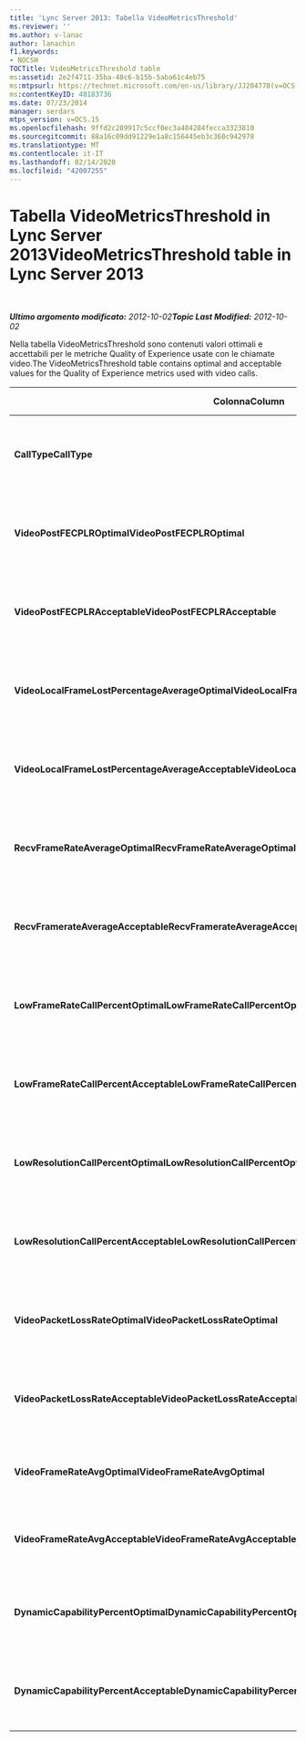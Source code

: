 ```yaml
---
title: 'Lync Server 2013: Tabella VideoMetricsThreshold'
ms.reviewer: ''
ms.author: v-lanac
author: lanachin
f1.keywords:
- NOCSH
TOCTitle: VideoMetricsThreshold table
ms:assetid: 2e2f4711-35ba-48c6-b15b-5aba61c4eb75
ms:mtpsurl: https://technet.microsoft.com/en-us/library/JJ204778(v=OCS.15)
ms:contentKeyID: 48183736
ms.date: 07/23/2014
manager: serdars
mtps_version: v=OCS.15
ms.openlocfilehash: 9ffd2c289917c5ccf0ec3a484284fecca3323810
ms.sourcegitcommit: 88a16c09dd91229e1a8c156445eb3c360c942978
ms.translationtype: MT
ms.contentlocale: it-IT
ms.lasthandoff: 02/14/2020
ms.locfileid: "42007255"
---
```

<div data-xmlns="http://www.w3.org/1999/xhtml">

<div class="topic" data-xmlns="http://www.w3.org/1999/xhtml" data-msxsl="urn:schemas-microsoft-com:xslt" data-cs="http://msdn.microsoft.com/">

<div data-asp="http://msdn2.microsoft.com/asp">

# <a name="videometricsthreshold-table-in-lync-server-2013"></a><span data-ttu-id="c2dfe-102">Tabella VideoMetricsThreshold in Lync Server 2013</span><span class="sxs-lookup"><span data-stu-id="c2dfe-102">VideoMetricsThreshold table in Lync Server 2013</span></span>

</div>

<div id="mainSection">

<div id="mainBody">

<span> </span>

<span data-ttu-id="c2dfe-103">_**Ultimo argomento modificato:** 2012-10-02_</span><span class="sxs-lookup"><span data-stu-id="c2dfe-103">_**Topic Last Modified:** 2012-10-02_</span></span>

<span data-ttu-id="c2dfe-104">Nella tabella VideoMetricsThreshold sono contenuti valori ottimali e accettabili per le metriche Quality of Experience usate con le chiamate video.</span><span class="sxs-lookup"><span data-stu-id="c2dfe-104">The VideoMetricsThreshold table contains optimal and acceptable values for the Quality of Experience metrics used with video calls.</span></span>


<table>
<colgroup>
<col style="width: 25%" />
<col style="width: 25%" />
<col style="width: 25%" />
<col style="width: 25%" />
</colgroup>
<thead>
<tr class="header">
<th><span data-ttu-id="c2dfe-105"><strong>Colonna</strong></span><span class="sxs-lookup"><span data-stu-id="c2dfe-105"><strong>Column</strong></span></span></th>
<th><span data-ttu-id="c2dfe-106"><strong>Tipo di dati</strong></span><span class="sxs-lookup"><span data-stu-id="c2dfe-106"><strong>Data Type</strong></span></span></th>
<th><span data-ttu-id="c2dfe-107"><strong>Chiave/indice</strong></span><span class="sxs-lookup"><span data-stu-id="c2dfe-107"><strong>Key/Index</strong></span></span></th>
<th><span data-ttu-id="c2dfe-108"><strong>Dettagli</strong></span><span class="sxs-lookup"><span data-stu-id="c2dfe-108"><strong>Details</strong></span></span></th>
</tr>
</thead>
<tbody>
<tr class="odd">
<td><p><span data-ttu-id="c2dfe-109"><strong>CallType</strong></span><span class="sxs-lookup"><span data-stu-id="c2dfe-109"><strong>CallType</strong></span></span></p></td>
<td><p><span data-ttu-id="c2dfe-110">int</span><span class="sxs-lookup"><span data-stu-id="c2dfe-110">int</span></span></p></td>
<td><p><span data-ttu-id="c2dfe-111">Principale</span><span class="sxs-lookup"><span data-stu-id="c2dfe-111">Primary</span></span></p></td>
<td><p><span data-ttu-id="c2dfe-112">Tipo di chiamata effettuata.</span><span class="sxs-lookup"><span data-stu-id="c2dfe-112">Type of call that was placed.</span></span></p></td>
</tr>
<tr class="even">
<td><p><span data-ttu-id="c2dfe-113"><strong>VideoPostFECPLROptimal</strong></span><span class="sxs-lookup"><span data-stu-id="c2dfe-113"><strong>VideoPostFECPLROptimal</strong></span></span></p></td>
<td><p><span data-ttu-id="c2dfe-114">Decimal (5, 2)</span><span class="sxs-lookup"><span data-stu-id="c2dfe-114">decimal(5,2)</span></span></p></td>
<td></td>
<td><p><span data-ttu-id="c2dfe-115">Il valore predefinito è 0.05.</span><span class="sxs-lookup"><span data-stu-id="c2dfe-115">The default value is 0.05.</span></span></p></td>
</tr>
<tr class="odd">
<td><p><span data-ttu-id="c2dfe-116"><strong>VideoPostFECPLRAcceptable</strong></span><span class="sxs-lookup"><span data-stu-id="c2dfe-116"><strong>VideoPostFECPLRAcceptable</strong></span></span></p></td>
<td><p><span data-ttu-id="c2dfe-117">Decimal (5, 2)</span><span class="sxs-lookup"><span data-stu-id="c2dfe-117">decimal(5,2)</span></span></p></td>
<td></td>
<td><p><span data-ttu-id="c2dfe-118">Il valore predefinito è 0.10.</span><span class="sxs-lookup"><span data-stu-id="c2dfe-118">The default value is 0.10.</span></span></p></td>
</tr>
<tr class="even">
<td><p><span data-ttu-id="c2dfe-119"><strong>VideoLocalFrameLostPercentageAverageOptimal</strong></span><span class="sxs-lookup"><span data-stu-id="c2dfe-119"><strong>VideoLocalFrameLostPercentageAverageOptimal</strong></span></span></p></td>
<td><p><span data-ttu-id="c2dfe-120">Decimal (5, 2)</span><span class="sxs-lookup"><span data-stu-id="c2dfe-120">decimal(5,2)</span></span></p></td>
<td></td>
<td><p><span data-ttu-id="c2dfe-121">Il valore predefinito è 5.0.</span><span class="sxs-lookup"><span data-stu-id="c2dfe-121">The default value is 5.0.</span></span></p></td>
</tr>
<tr class="odd">
<td><p><span data-ttu-id="c2dfe-122"><strong>VideoLocalFrameLostPercentageAverageAcceptable</strong></span><span class="sxs-lookup"><span data-stu-id="c2dfe-122"><strong>VideoLocalFrameLostPercentageAverageAcceptable</strong></span></span></p></td>
<td><p><span data-ttu-id="c2dfe-123">Decimal (5, 2)</span><span class="sxs-lookup"><span data-stu-id="c2dfe-123">decimal(5,2)</span></span></p></td>
<td></td>
<td><p><span data-ttu-id="c2dfe-124">Il valore predefinito è 10.0.</span><span class="sxs-lookup"><span data-stu-id="c2dfe-124">The default value is 10.0.</span></span></p></td>
</tr>
<tr class="even">
<td><p><span data-ttu-id="c2dfe-125"><strong>RecvFrameRateAverageOptimal</strong></span><span class="sxs-lookup"><span data-stu-id="c2dfe-125"><strong>RecvFrameRateAverageOptimal</strong></span></span></p></td>
<td><p><span data-ttu-id="c2dfe-126">decimale (9, 4)</span><span class="sxs-lookup"><span data-stu-id="c2dfe-126">decimal(9,4)</span></span></p></td>
<td></td>
<td><p><span data-ttu-id="c2dfe-127">Il valore predefinito è 12.0000.</span><span class="sxs-lookup"><span data-stu-id="c2dfe-127">The default value is 12.0000.</span></span></p></td>
</tr>
<tr class="odd">
<td><p><span data-ttu-id="c2dfe-128"><strong>RecvFramerateAverageAcceptable</strong></span><span class="sxs-lookup"><span data-stu-id="c2dfe-128"><strong>RecvFramerateAverageAcceptable</strong></span></span></p></td>
<td><p><span data-ttu-id="c2dfe-129">decimale (9, 4)</span><span class="sxs-lookup"><span data-stu-id="c2dfe-129">decimal(9,4)</span></span></p></td>
<td></td>
<td><p><span data-ttu-id="c2dfe-130">Il valore predefinito è 7.0000.</span><span class="sxs-lookup"><span data-stu-id="c2dfe-130">The default value is 7.0000.</span></span></p></td>
</tr>
<tr class="even">
<td><p><span data-ttu-id="c2dfe-131"><strong>LowFrameRateCallPercentOptimal</strong></span><span class="sxs-lookup"><span data-stu-id="c2dfe-131"><strong>LowFrameRateCallPercentOptimal</strong></span></span></p></td>
<td><p><span data-ttu-id="c2dfe-132">Decimal (5, 2)</span><span class="sxs-lookup"><span data-stu-id="c2dfe-132">decimal(5,2)</span></span></p></td>
<td></td>
<td><p><span data-ttu-id="c2dfe-133">Il valore predefinito è 5.0.</span><span class="sxs-lookup"><span data-stu-id="c2dfe-133">The default value is 5.0.</span></span></p></td>
</tr>
<tr class="odd">
<td><p><span data-ttu-id="c2dfe-134"><strong>LowFrameRateCallPercentAcceptable</strong></span><span class="sxs-lookup"><span data-stu-id="c2dfe-134"><strong>LowFrameRateCallPercentAcceptable</strong></span></span></p></td>
<td><p><span data-ttu-id="c2dfe-135">Decimal (5, 2)</span><span class="sxs-lookup"><span data-stu-id="c2dfe-135">decimal(5,2)</span></span></p></td>
<td></td>
<td><p><span data-ttu-id="c2dfe-136">Il valore predefinito è 10.0/</span><span class="sxs-lookup"><span data-stu-id="c2dfe-136">The default value is 10.0/</span></span></p></td>
</tr>
<tr class="even">
<td><p><span data-ttu-id="c2dfe-137"><strong>LowResolutionCallPercentOptimal</strong></span><span class="sxs-lookup"><span data-stu-id="c2dfe-137"><strong>LowResolutionCallPercentOptimal</strong></span></span></p></td>
<td><p><span data-ttu-id="c2dfe-138">Decimal (5, 2)</span><span class="sxs-lookup"><span data-stu-id="c2dfe-138">decimal(5,2)</span></span></p></td>
<td></td>
<td><p><span data-ttu-id="c2dfe-139">Il valore predefinito è 5.0.</span><span class="sxs-lookup"><span data-stu-id="c2dfe-139">The default value is 5.0.</span></span></p></td>
</tr>
<tr class="odd">
<td><p><span data-ttu-id="c2dfe-140"><strong>LowResolutionCallPercentAcceptable</strong></span><span class="sxs-lookup"><span data-stu-id="c2dfe-140"><strong>LowResolutionCallPercentAcceptable</strong></span></span></p></td>
<td><p><span data-ttu-id="c2dfe-141">Decimal (5, 2)</span><span class="sxs-lookup"><span data-stu-id="c2dfe-141">decimal(5,2)</span></span></p></td>
<td></td>
<td><p><span data-ttu-id="c2dfe-142">Il valore predefinito è 10.0.</span><span class="sxs-lookup"><span data-stu-id="c2dfe-142">The default value is 10.0.</span></span></p></td>
</tr>
<tr class="even">
<td><p><span data-ttu-id="c2dfe-143"><strong>VideoPacketLossRateOptimal</strong></span><span class="sxs-lookup"><span data-stu-id="c2dfe-143"><strong>VideoPacketLossRateOptimal</strong></span></span></p></td>
<td><p><span data-ttu-id="c2dfe-144">foat</span><span class="sxs-lookup"><span data-stu-id="c2dfe-144">foat</span></span></p></td>
<td></td>
<td><p><span data-ttu-id="c2dfe-145">Il valore predefinito è 0.05.</span><span class="sxs-lookup"><span data-stu-id="c2dfe-145">The default value is 0.05.</span></span></p></td>
</tr>
<tr class="odd">
<td><p><span data-ttu-id="c2dfe-146"><strong>VideoPacketLossRateAcceptable</strong></span><span class="sxs-lookup"><span data-stu-id="c2dfe-146"><strong>VideoPacketLossRateAcceptable</strong></span></span></p></td>
<td><p><span data-ttu-id="c2dfe-147">galleggiante</span><span class="sxs-lookup"><span data-stu-id="c2dfe-147">float</span></span></p></td>
<td></td>
<td><p><span data-ttu-id="c2dfe-148">Il valore predefinito è 0.10.</span><span class="sxs-lookup"><span data-stu-id="c2dfe-148">The default value is 0.10.</span></span></p></td>
</tr>
<tr class="even">
<td><p><span data-ttu-id="c2dfe-149"><strong>VideoFrameRateAvgOptimal</strong></span><span class="sxs-lookup"><span data-stu-id="c2dfe-149"><strong>VideoFrameRateAvgOptimal</strong></span></span></p></td>
<td><p><span data-ttu-id="c2dfe-150">galleggiante</span><span class="sxs-lookup"><span data-stu-id="c2dfe-150">float</span></span></p></td>
<td></td>
<td><p><span data-ttu-id="c2dfe-151">Il valore predefinito è 12.</span><span class="sxs-lookup"><span data-stu-id="c2dfe-151">The default value is 12.</span></span></p></td>
</tr>
<tr class="odd">
<td><p><span data-ttu-id="c2dfe-152"><strong>VideoFrameRateAvgAcceptable</strong></span><span class="sxs-lookup"><span data-stu-id="c2dfe-152"><strong>VideoFrameRateAvgAcceptable</strong></span></span></p></td>
<td><p><span data-ttu-id="c2dfe-153">galleggiante</span><span class="sxs-lookup"><span data-stu-id="c2dfe-153">float</span></span></p></td>
<td></td>
<td><p><span data-ttu-id="c2dfe-154">Il valore predefinito è 7.</span><span class="sxs-lookup"><span data-stu-id="c2dfe-154">The default value is 7.</span></span></p></td>
</tr>
<tr class="even">
<td><p><span data-ttu-id="c2dfe-155"><strong>DynamicCapabilityPercentOptimal</strong></span><span class="sxs-lookup"><span data-stu-id="c2dfe-155"><strong>DynamicCapabilityPercentOptimal</strong></span></span></p></td>
<td><p><span data-ttu-id="c2dfe-156">Decimal (5, 2)</span><span class="sxs-lookup"><span data-stu-id="c2dfe-156">decimal(5,2)</span></span></p></td>
<td></td>
<td><p><span data-ttu-id="c2dfe-157">Il valore predefinito è 5.00.</span><span class="sxs-lookup"><span data-stu-id="c2dfe-157">The default value is 5.00.</span></span></p></td>
</tr>
<tr class="odd">
<td><p><span data-ttu-id="c2dfe-158"><strong>DynamicCapabilityPercentAcceptable</strong></span><span class="sxs-lookup"><span data-stu-id="c2dfe-158"><strong>DynamicCapabilityPercentAcceptable</strong></span></span></p></td>
<td><p><span data-ttu-id="c2dfe-159">Decimal (5, 2)</span><span class="sxs-lookup"><span data-stu-id="c2dfe-159">decimal(5,2)</span></span></p></td>
<td></td>
<td><p><span data-ttu-id="c2dfe-160">Il valore predefinito è 10.00.</span><span class="sxs-lookup"><span data-stu-id="c2dfe-160">The default value is 10.00.</span></span></p></td>
</tr>
</tbody>
</table>


</div>

<span> </span>

</div>

</div>

</div>

